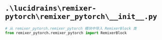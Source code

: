 # `.\lucidrains\remixer-pytorch\remixer_pytorch\__init__.py`

```py
# 从 remixer_pytorch.remixer_pytorch 模块中导入 RemixerBlock 类
from remixer_pytorch.remixer_pytorch import RemixerBlock
```